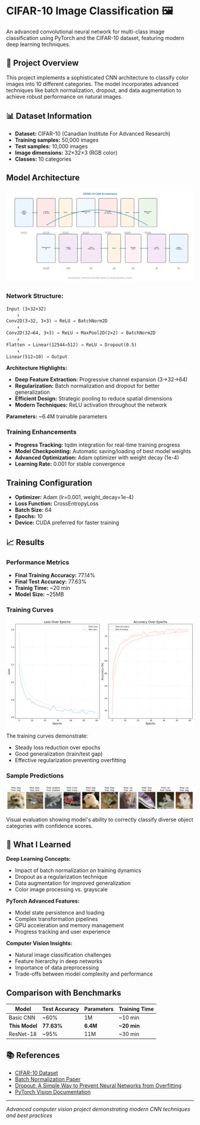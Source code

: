 # CIFAR-10 Image Classification 🖼️

An advanced convolutional neural network for multi-class image classification using PyTorch and the CIFAR-10 dataset, featuring modern deep learning techniques.

## 🎯 Project Overview

This project implements a sophisticated CNN architecture to classify color images into 10 different categories. The model incorporates advanced techniques like batch normalization, dropout, and data augmentation to achieve robust performance on natural images.

## 📊 Dataset Information

- **Dataset:** CIFAR-10 (Canadian Institute For Advanced Research)
- **Training samples:** 50,000 images
- **Test samples:** 10,000 images
- **Image dimensions:** 32×32×3 (RGB color)
- **Classes:** 10 categories

## Model Architecture

![CNN Architecture](../../assets/cifar10_architecture.png)

### Network Structure:

```
Input (3×32×32)
    ↓
Conv2D(3→32, 3×3) → ReLU → BatchNorm2D
    ↓
Conv2D(32→64, 3×3) → ReLU → MaxPool2D(2×2) → BatchNorm2D
    ↓
Flatten → Linear(12544→512) → ReLU → Dropout(0.5)
    ↓
Linear(512→10) → Output
```

**Architecture Highlights:**

- **Deep Feature Extraction:** Progressive channel expansion (3→32→64)
- **Regularization:** Batch normalization and dropout for better generalization
- **Efficient Design:** Strategic pooling to reduce spatial dimensions
- **Modern Techniques:** ReLU activation throughout the network

**Parameters:** ~6.4M trainable parameters

### Training Enhancements

- **Progress Tracking:** tqdm integration for real-time training progress
- **Model Checkpointing:** Automatic saving/loading of best model weights
- **Advanced Optimization:** Adam optimizer with weight decay (1e-4)
- **Learning Rate:** 0.001 for stable convergence

## Training Configuration

- **Optimizer:** Adam (lr=0.001, weight_decay=1e-4)
- **Loss Function:** CrossEntropyLoss
- **Batch Size:** 64
- **Epochs:** 10
- **Device:** CUDA preferred for faster training

## 📈 Results

### Performance Metrics

- **Final Training Accuracy:** 77.14%
- **Final Test Accuracy:** 77.63%
- **Trainig Time:** ~20 min
- **Model Size:** ~25MB

### Training Curves

![Training Curves](../../assets/cifar10_training_curves.png)

The training curves demonstrate:

- Steady loss reduction over epochs
- Good generalization (train/test gap)
- Effective regularization preventing overfitting

### Sample Predictions

![Sample Predictions](../../assets/cifar10_predictions.png)

Visual evaluation showing model's ability to correctly classify diverse object categories with confidence scores.

## 🧠 What I Learned

**Deep Learning Concepts:**

- Impact of batch normalization on training dynamics
- Dropout as a regularization technique
- Data augmentation for improved generalization
- Color image processing vs. grayscale

**PyTorch Advanced Features:**

- Model state persistence and loading
- Complex transformation pipelines
- GPU acceleration and memory management
- Progress tracking and user experience

**Computer Vision Insights:**

- Natural image classification challenges
- Feature hierarchy in deep networks
- Importance of data preprocessing
- Trade-offs between model complexity and performance

## Comparison with Benchmarks

| Model          | Test Accuracy | Parameters | Training Time |
| -------------- | ------------- | ---------- | ------------- |
| Basic CNN      | ~60%          | 1M         | ~10 min       |
| **This Model** | **77.63%**    | **6.4M**   | **~20 min**   |
| ResNet-18      | ~95%          | 11M        | ~30 min       |

## 📚 References

- [CIFAR-10 Dataset](https://www.cs.toronto.edu/~kriz/cifar.html)
- [Batch Normalization Paper](https://arxiv.org/abs/1502.03167)
- [Dropout: A Simple Way to Prevent Neural Networks from Overfitting](https://jmlr.org/papers/v15/srivastava14a.html)
- [PyTorch Vision Documentation](https://pytorch.org/vision/)

---

_Advanced computer vision project demonstrating modern CNN techniques and best practices_
